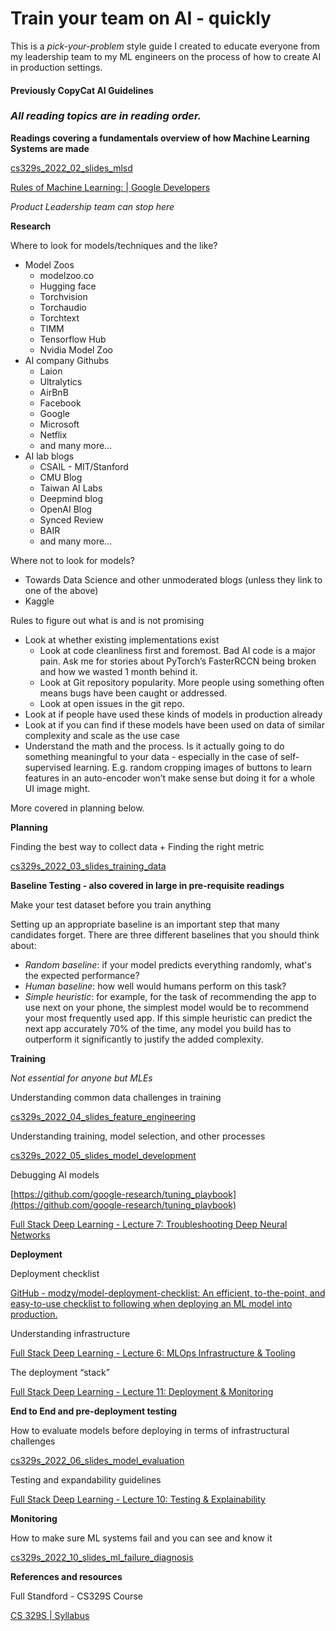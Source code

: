 # Train your team on AI - quickly

This is a *pick-your-problem* style guide I created to educate everyone from my leadership team to my ML engineers on the process of how to create AI in production settings.

#### Previously CopyCat AI Guidelines

### *All reading topics are in reading order.*

**Readings covering a fundamentals overview of how Machine Learning Systems are made**

[cs329s_2022_02_slides_mlsd](https://docs.google.com/presentation/d/1BYxwxJCb7onDemOtAZTmMc50V3tF80BflkuKZCBLUxg/edit?usp=sharing)

[Rules of Machine Learning: | Google Developers](https://developers.google.com/machine-learning/guides/rules-of-ml)

*Product Leadership team can stop here*

**Research**

Where to look for models/techniques and the like?

- Model Zoos
    - modelzoo.co
    - Hugging face
    - Torchvision
    - Torchaudio
    - Torchtext
    - TIMM
    - Tensorflow Hub
    - Nvidia Model Zoo
- AI company Githubs
    - Laion
    - Ultralytics
    - AirBnB
    - Facebook
    - Google
    - Microsoft
    - Netflix
    - and many more…
- AI lab blogs
    - CSAIL - MIT/Stanford
    - CMU Blog
    - Taiwan AI Labs
    - Deepmind blog
    - OpenAI Blog
    - Synced Review
    - BAIR
    - and many more…

Where not to look for models?

- Towards Data Science and other unmoderated blogs (unless they link to one of the above)
- Kaggle

Rules to figure out what is and is not promising

- Look at whether existing implementations exist
    - Look at code cleanliness first and foremost. Bad AI code is a major pain. Ask me for stories about PyTorch’s FasterRCCN being broken and how we wasted 1 month behind it.
    - Look at Git repository popularity. More people using something often means bugs have been caught or addressed.
    - Look at open issues in the git repo.
- Look at if people have used these kinds of models in production already
- Look at if you can find if these models have been used on data of similar complexity and scale as the use case
- Understand the math and the process. Is it actually going to do something meaningful to your data - especially in the case of self-supervised learning. E.g. random cropping images of buttons to learn features in an auto-encoder won’t make sense but doing it for a whole UI image might.

More covered in planning below.

**Planning**

Finding the best way to collect data + Finding the right metric

[cs329s_2022_03_slides_training_data](https://docs.google.com/presentation/d/1OYjrmhSBu3Poo5FcY6WywpU_eR7mtkpe1r8nbbWvArg/edit?usp=sharing)

**Baseline Testing - also covered in large in pre-requisite readings**

Make your test dataset before you train anything

Setting up an appropriate baseline is an important step that many candidates forget. There are three different baselines that you should think about:

- *Random baseline*: if your model predicts everything randomly, what's the expected performance?
- *Human baseline*: how well would humans perform on this task?
- *Simple heuristic*: for example, for the task of recommending the app to use next on your phone, the simplest model would be to recommend your most frequently used app. If this simple heuristic can predict the next app accurately 70% of the time, any model you build has to outperform it significantly to justify the added complexity.

**Training**

*Not essential for anyone but MLEs*

Understanding common data challenges in training

[cs329s_2022_04_slides_feature_engineering](https://docs.google.com/presentation/d/1Gq3VHW-0ci1gTh97OlckrCBqi3qgkjQNV0SO9t42Eyg/edit?usp=sharing)

Understanding training, model selection, and other processes

[cs329s_2022_05_slides_model_development](https://docs.google.com/presentation/d/1X_w55MfBhXGQbZkT_fbW9wdNrOs4sOuydRGPUI_yYCo/edit?usp=sharing)

Debugging AI models

[https://github.com/google-research/tuning_playbook](https://github.com/google-research/tuning_playbook)

[Full Stack Deep Learning - Lecture 7: Troubleshooting Deep Neural Networks](https://fullstackdeeplearning.com/spring2021/lecture-7/)

**Deployment**

Deployment checklist

[GitHub - modzy/model-deployment-checklist: An efficient, to-the-point, and easy-to-use checklist to following when deploying an ML model into production.](https://github.com/modzy/model-deployment-checklist?utm_source=substack&utm_medium=email)

Understanding infrastructure

[Full Stack Deep Learning - Lecture 6: MLOps Infrastructure & Tooling](https://fullstackdeeplearning.com/spring2021/lecture-6/)

The deployment “stack”

[Full Stack Deep Learning - Lecture 11: Deployment & Monitoring](https://fullstackdeeplearning.com/spring2021/lecture-11/)

**End to End and pre-deployment testing**

How to evaluate models before deploying in terms of infrastructural challenges

[cs329s_2022_06_slides_model_evaluation](https://docs.google.com/presentation/d/1RqbEbMDmxq53jhjVi9V30-DYMv0PiUqlNlTZsw9Vm9Y/edit?usp=sharing)

Testing and expandability guidelines

[Full Stack Deep Learning - Lecture 10: Testing & Explainability](https://fullstackdeeplearning.com/spring2021/lecture-10/)

**Monitoring**

How to make sure ML systems fail and you can see and know it

[cs329s_2022_10_slides_ml_failure_diagnosis](https://docs.google.com/presentation/d/1tuCIbk9Pye-RK1xqiiZXPzT8lIgDUL6CqBkFSYZXkbY/edit?usp=sharing)

**References and resources**

Full Standford - CS329S Course

[CS 329S | Syllabus](https://stanford-cs329s.github.io/syllabus.html)
